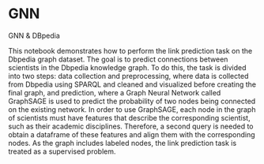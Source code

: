 # GNN
GNN &amp; DBpedia

This notebook demonstrates how to perform the link prediction task on the Dbpedia graph dataset. The goal is to predict connections between scientists in the Dbpedia knowledge graph. To do this, the task is divided into two steps:
data collection and preprocessing, where data is collected from Dbpedia using SPARQL and cleaned and visualized before creating the final graph, and
prediction, where a Graph Neural Network called GraphSAGE is used to predict the probability of two nodes being connected on the existing network.
In order to use GraphSAGE, each node in the graph of scientists must have features that describe the corresponding scientist, such as their academic disciplines. Therefore, a second query is needed to obtain a dataframe of these features and align them with the corresponding nodes. As the graph includes labeled nodes, the link prediction task is treated as a supervised problem.
